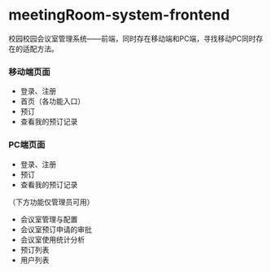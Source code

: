# meetingRoom-system-frontend
校园校园会议室管理系统——前端，同时存在移动端和PC端，寻找移动PC同时存在的适配方法。

### 移动端页面
- 登录、注册
- 首页（各功能入口）
- 预订
- 查看我的预订记录

### PC端页面
- 登录、注册
- 预订
- 查看我的预订记录        


（下方功能仅管理员可用）
- 会议室管理与配置
- 会议室预订申请的审批
- 会议室使用统计分析
- 预订列表
- 用户列表